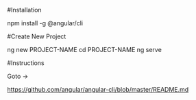 #Installation

npm install -g @angular/cli

#Create New Project

ng new PROJECT-NAME
cd PROJECT-NAME
ng serve

#Instructions 

Goto ->

https://github.com/angular/angular-cli/blob/master/README.md
